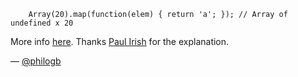 ```
    Array(20).map(function(elem) { return 'a'; }); // Array of undefined x 20
```

More info [here](http://www.ecma-international.org/ecma-262/5.1/#sec-15.4.4.19).
Thanks [Paul Irish](https://twitter.com/paul_irish) for the explanation.


— [@philogb][1]

[1]:https://twitter.com/philogb
